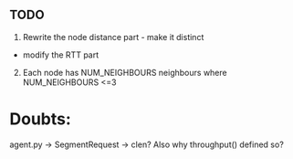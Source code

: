 ## TODO

1. Rewrite the node distance part - make it distinct
 - modify the RTT part

2. Each node has NUM_NEIGHBOURS neighbours where NUM_NEIGHBOURS <=3
 
# Doubts:

agent.py -> SegmentRequest -> clen? Also why throughput() defined so?


